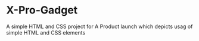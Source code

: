# X-Pro-Gadget
A simple HTML and CSS project for A Product launch which depicts usag of simple HTML and CSS elements

